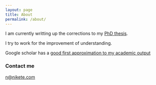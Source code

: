 ```yaml
---
layout: page
title: About
permalink: /about/
---
```


I am currently writting up the corrections to my [PhD thesis](https://github.com/nikete/thesis). 

I try to work for the improvement of understanding. 

Google scholar has a [good first approximation to my academic output](https://scholar.google.it/citations?hl=en&user=_2Z3DcoAAAAJ&view_op=list_works&sortby=pubdate)

### Contact me

[n@nikete.com](mailto:n@nikete.com)
